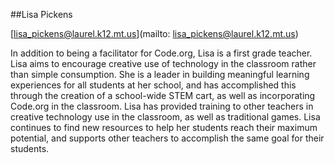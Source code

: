 ##Lisa Pickens

[lisa_pickens@laurel.k12.mt.us](mailto: lisa_pickens@laurel.k12.mt.us)

In addition to being a facilitator for Code.org, Lisa is a first grade teacher. Lisa aims to encourage creative use of technology in the classroom rather than simple consumption. She is a leader in building meaningful learning experiences for all students at her school, and has accomplished this through the creation of a school-wide STEM cart, as well as incorporating Code.org in the classroom. Lisa has provided training to other teachers in creative technology use in the classroom, as well as traditional games. Lisa continues to find new resources to help her students reach their maximum potential, and supports other teachers to accomplish the same goal for their students.
